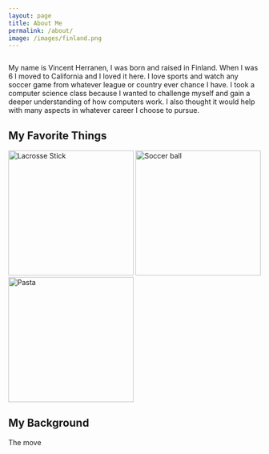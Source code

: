```yaml
---
layout: page
title: About Me
permalink: /about/
image: /images/finland.png
---
```





<style>
    /* Style looks pretty compact, trace grid-container and grid-item in the code */
    .grid-container {
        display: grid;
        grid-template-columns: repeat(auto-fill, minmax(150px, 1fr)); /* Dynamic columns */
        gap: 10px;
    }
    .grid-item {
        text-align: center;
    }
    .grid-item img {
        width: 100%;
        height: 100px; /* Fixed height for uniformity */
        object-fit: contain; /* Ensure the image fits within the fixed height */
    }
    .grid-item p {
        margin: 5px 0; /* Add some margin for spacing */
    }
</style>

<!-- This grid_container class is for the CSS styling, the id is for JavaScript connection -->
<div class="grid-container" id="grid_container">
    <!-- content will be added here by JavaScript -->
</div>

<script>
    // 1. Make a connection to the HTML container defined in the HTML div
    var container = document.getElementById("grid_container"); // This container connects to the HTML div

    // 2. Define a JavaScript object for our http source and our data rows for the Living in the World grid
    
    var http_source = "https://upload.wikimedia.org/wikipedia/commons/";
    var living_in_the_world = [
        {"flag": "0/01/Flag_of_California.svg", "greeting": "Lived in Califronia for 10 years", "description": " "},
        {"flag": "b/bc/Flag_of_Finland.svg", "greeting": "Born in Finland", "description": " "},
    ]; 

    // 3a. Consider how to update style count for size of container
    // The grid-template-columns has been defined as dynamic with auto-fill and minmax

    // 3b. Build grid items inside of our container for each row of data
    for (const location of living_in_the_world) {
        // Create a "div" with "class grid-item" for each row
        var gridItem = document.createElement("div");
        gridItem.className = "grid-item";  // This class name connects the gridItem to the CSS style elements
        // Add "img" HTML tag for the flag
        var img = document.createElement("img");
        img.src = http_source + location.flag; // concatenate the source and flag
        img.alt = location.flag + " Flag"; // add alt text for accessibility

        // Add "p" HTML tag for the description
        var description = document.createElement("p");
        description.textContent = location.description; // extract the description

        // Add "p" HTML tag for the greeting
        var greeting = document.createElement("p");
        greeting.textContent = location.greeting;  // extract the greeting

        // Append img and p HTML tags to the grid item DIV
        gridItem.appendChild(img);
        gridItem.appendChild(description);
        gridItem.appendChild(greeting);

        // Append the grid item DIV to the container DIV
        container.appendChild(gridItem);
    }
</script>




<p>My name is Vincent Herranen, I was born and raised in Finland. When I was 6 I moved to California and I loved it here. I love sports and watch any soccer game from whatever league or country ever chance I have. 
I took a computer science class because I wanted to challenge myself and gain a deeper understanding of how computers work. I also thought it would help with many aspects in whatever career I choose to pursue. </p>

## My Favorite Things
<a href="https://en.wikipedia.org/wiki/Lacrosse"><img src="https://upload.wikimedia.org/wikipedia/commons/4/4c/Lacrosse_stick_8028.jpg" alt="Lacrosse Stick" width=250></a>
<a href="https://en.wikipedia.org/wiki/Association_football"><img src="https://upload.wikimedia.org/wikipedia/commons/e/ec/Soccer_ball.svg" alt="Soccer ball" width=250></a>
<img src="https://upload.wikimedia.org/wikipedia/commons/2/2a/Spaghetti_al_Pomodoro.JPG" alt="Pasta" width=250>


## My Background
<p>The move</p>

